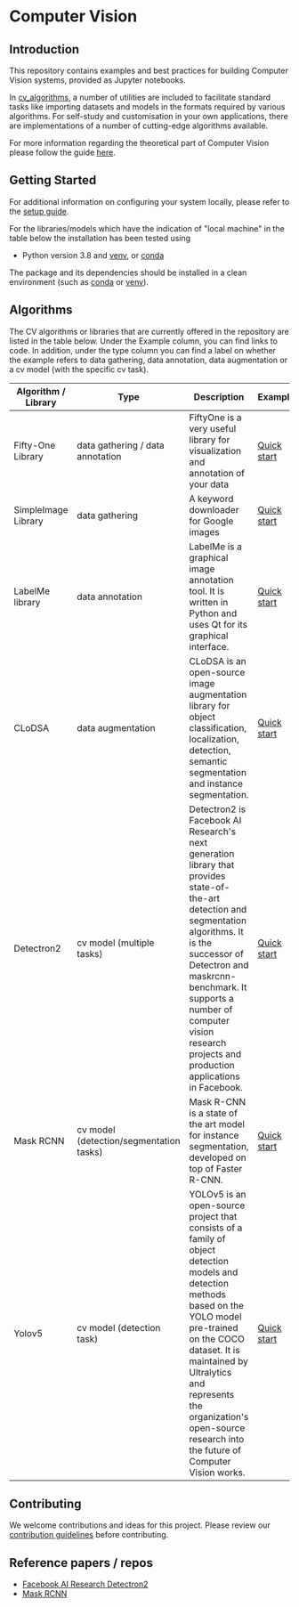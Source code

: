# Computer Vision

## Introduction

This repository contains examples and best practices for building Computer Vision systems, provided as Jupyter notebooks.

In [cv_algorithms](cv_algorithms), a number of utilities are included to facilitate standard tasks like importing datasets and models in the formats required by various algorithms. For self-study and customisation in your own applications, there are implementations of a number of cutting-edge algorithms available.

For more information regarding the theoretical part of Computer Vision please follow the guide [here](cv_algorithms/README.md).

## Getting Started

For additional information on configuring your system locally, please refer to the [setup guide](SETUP.md).

For the libraries/models which have the indication of "local machine" in the table below the installation has been tested using
- Python version 3.8 and [venv](https://docs.python.org/3/library/venv.html), or [conda](https://docs.conda.io/projects/conda/en/latest/glossary.html?highlight=environment#conda-environment)

The package and its dependencies should be installed in a clean environment (such as
[conda](https://docs.conda.io/projects/conda/en/latest/glossary.html?highlight=environment#conda-environment) or [venv](https://docs.python.org/3/library/venv.html)).


## Algorithms

The CV algorithms or libraries that are currently offered in the repository are listed in the table below. Under the Example column, you can find links to code. In addition, under the type column you can find a label on whether the example refers to data gathering, data annotation, data augmentation or a cv model (with the specific cv task). 


| Algorithm / Library | Type | Description | Example |
|-----------|------|-------------|---------|
| Fifty-One Library | data gathering / data annotation | FiftyOne is a very useful library for visualization and annotation of your data | [Quick start](data_gathering/FiftyOne_(for_M1).py) |
| SimpleImage Library | data gathering | A keyword downloader for Google images | [Quick start](data_gathering/SimpleImage.py) |
| LabelMe library | data annotation | LabelMe is a graphical image annotation tool. It is written in Python and uses Qt for its graphical interface. | [Quick start](data_annotation/LabelMe.py) |
| CLoDSA | data augmentation | CLoDSA is an open-source image augmentation library for object classification, localization, detection, semantic segmentation and instance segmentation. | [Quick start](data_augmentation/CLODSA.ipynb) |
| Detectron2 | cv model (multiple tasks) | Detectron2 is Facebook AI Research's next generation library that provides state-of-the-art detection and segmentation algorithms. It is the successor of Detectron and maskrcnn-benchmark. It supports a number of computer vision research projects and production applications in Facebook. | [Quick start](cv_algorithms/Detectron_2/Detectron_2.ipynb) |
| Mask RCNN | cv model (detection/segmentation tasks) | Mask R-CNN is a state of the art model for instance segmentation, developed on top of Faster R-CNN. | [Quick start](cv_algorithms/MaskRCNN/MaskRCNN.ipynb) |
| Yolov5 | cv model (detection task) | YOLOv5 is an open-source project that consists of a family of object detection models and detection methods based on the YOLO model pre-trained on the COCO dataset. It is maintained by Ultralytics and represents the organization's open-source research into the future of Computer Vision works. | [Quick start](cv_algorithms/YOLOv5/YOLOv5.ipynb) |

## Contributing

We welcome contributions and ideas for this project. Please review our [contribution guidelines](CONTRIBUTING.md) before contributing.

## Reference papers / repos
- [Facebook AI Research Detectron2](https://github.com/facebookresearch/detectron2)
- [Mask RCNN](https://arxiv.org/abs/1703.06870)

